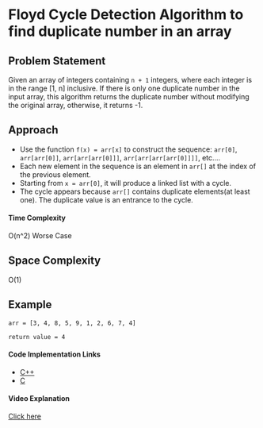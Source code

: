 # Floyd Cycle Detection Algorithm to find duplicate number in an array

## Problem Statement

Given an array of integers containing `n + 1` integers, where each integer is in the range [1, n] inclusive. If there is only one duplicate number in the input array, this algorithm returns the duplicate number without modifying the original array, otherwise, it returns -1.

## Approach

- Use the function `f(x) = arr[x]` to construct the sequence: 
`arr[0]`, `arr[arr[0]]`, `arr[arr[arr[0]]]`, `arr[arr[arr[arr[0]]]]`, etc....
- Each new element in the sequence is an element in `arr[]` at the index of the previous element.
- Starting from `x = arr[0]`, it will produce a linked list with a cycle.
- The cycle appears because `arr[]` contains duplicate elements(at least one). The duplicate value is an entrance to the cycle. 

#### Time Complexity

O(n^2) Worse Case

## Space Complexity

O(1) 

## Example

```
arr = [3, 4, 8, 5, 9, 1, 2, 6, 7, 4]  

return value = 4

```

#### Code Implementation Links

- [C++](https://github.com/TheAlgorithms/C-Plus-Plus/blob/master/search/floyd_cycle_detection_algo.cpp)
- [C](https://github.com/TheAlgorithms/C/blob/master/searching/floyd_cycle_detection_algorithm.c)

#### Video Explanation

[Click here](https://www.youtube.com/watch?v=B6smdk7pZ14)

